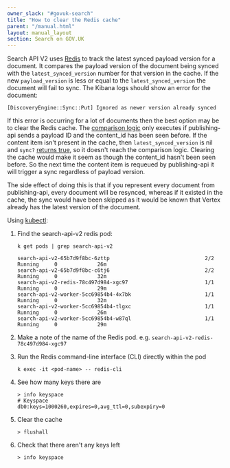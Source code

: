 ```yaml
---
owner_slack: "#govuk-search"
title: "How to clear the Redis cache"
parent: "/manual.html"
layout: manual_layout
section: Search on GOV.UK
---
```


Search API V2 uses [Redis] to track the latest synced payload version for a document. It compares the payload version of the document being synced with the `latest_synced_version` number for that version in the cache.
If the new `payload_version` is less or equal to the `latest_synced_version` the document will fail to sync. The Kibana logs should show an error for the document:

```
[DiscoveryEngine::Sync::Put] Ignored as newer version already synced
```

If this error is occurring for a lot of documents then the best option may be to clear the Redis cache.
The [comparison logic] only executes if publishing-api sends a payload ID and the content_id has been seen before. If the content item isn't present in the cache, then `latest_synced_version` is nil and `sync?` [returns true], so it doesn't reach the comparison logic. Clearing the cache would make it seem as though the content_id hasn't been seen before. So the next time the content item is requeued by publishing-api it will trigger a sync regardless of payload version.

The side effect of doing this is that if you represent every document from publishing-api, every document will be resynced, whereas if it existed in the cache, the sync would have been skipped as it would be known that Vertex already has the latest version of the document.

Using [kubectl]:

1. Find the search-api-v2 redis pod:

    ```
    k get pods | grep search-api-v2

    search-api-v2-65b7d9f8bc-6zttp                               2/2     Running     0             26m
    search-api-v2-65b7d9f8bc-c6tj6                               2/2     Running     0             32m
    search-api-v2-redis-78c497d984-xgc97                         1/1     Running     0             29m
    search-api-v2-worker-5cc69854b4-4x7bk                        1/1     Running     0             32m
    search-api-v2-worker-5cc69854b4-tlgxc                        1/1     Running     0             26m
    search-api-v2-worker-5cc69854b4-w87ql                        1/1     Running     0             29m
    ```

2. Make a note of the name of the Redis pod. e.g. `search-api-v2-redis-78c497d984-xgc97`

3. Run the Redis command-line interface (CLI) directly within the pod

    ```
    k exec -it <pod-name> -- redis-cli
    ```

4. See how many keys there are

    ```
    > info keyspace
    # Keyspace
    db0:keys=1000260,expires=0,avg_ttl=0,subexpiry=0
    ```

5. Clear the cache

    ```
    > flushall
    ```

6. Check that there aren't any keys left

    ```
    > info keyspace
    ```

[Redis]: https://github.com/alphagov/search-api-v2/blob/main/app/services/coordination/document_version_cache.rb#L42
[comparison logic]: https://github.com/alphagov/search-api-v2/blob/main/app/services/coordination/document_version_cache.rb#L24
[returns true]: https://github.com/alphagov/search-api-v2/blob/main/app/services/coordination/document_version_cache.rb#L22C22-L22C43
[kubectl]: /kubernetes/cheatsheet.html#kuberneteseks-cheatsheet-for-gov-uk-developers
